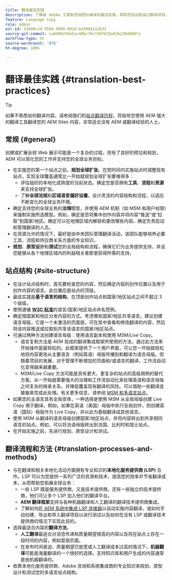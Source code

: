 ```yaml
---
title: 翻译最佳实践
description: 了解由 Adobe 工程和咨询团队编译的最佳实践，帮助您启动和运行翻译项目。
feature: Language Copy
role: Admin
exl-id: 51b98c24-5566-4088-9010-bd39841a1633
source-git-commit: ca849bd76e5ac40bc76cf497619a82b238d898fa
workflow-type: ht
source-wordcount: '876'
ht-degree: 100%

---
```


# 翻译最佳实践 {#translation-best-practices}

>[!TIP]
>
>如果不熟悉如何翻译内容，请参阅我们的[站点翻译历程](/help/journey-sites/translation/overview.md)，将指导您使用 AEM 强大的翻译工具翻译您的 AEM Sites 内容，非常适合没有 AEM 或翻译经验的人士。

## 常规 {#general}

创建或扩展全球 Web 展示可能是一个复杂的过程，但有了良好的预见和规划，AEM 可以简化您的工作并支持您的全球业务目标。

* 在实施您的第一个站点之前，**规划全球扩张**。在短时间内实施站点时调整现有站点，实现全球覆盖通常比一开始就规划全球扩张要难得多：
   * 评估组织的本地化成熟度的当前状态。确定您是否拥有&#x200B;**工具**、**流程**&#x200B;和&#x200B;**资源**&#x200B;来支持全球扩张。
   * 了解&#x200B;**全球法规**&#x200B;和&#x200B;**区域语言偏好设置**。设计灵活的内容结构和流程，以适应不断变化的全球业务环境。
* 确定支持您的全球业务的&#x200B;**治理**&#x200B;模型，并使用 AEM 机制（如 MSM 和用户权限）来强制实施所选模型。例如，确定是否将集中创作内容并将内容“推送”或“拉取”到国家/地区。确定可以在地理区域内解锁和更改哪些内容。确定负责启动和管理翻译的人员。
* 在资源允许的情况下，最好是由中央团队管理翻译活动，该团队能够培养必要工具、流程和供应商关系方面的专业知识。
* **规划**、**原型设计**&#x200B;和&#x200B;**测试**&#x200B;您的全局结构和流程，确保它们为业务提供支持，并且您能够从各个地理区域内的利益相关者那里获得所需的支持。

## 站点结构 {#site-structure}

* 在设计站点结构时，首先要检查您的内容，然后确定内容的创作位置以及用于创作内容的语言。此位置应是站点的顶层。
* 最佳实践是&#x200B;**基于语言的结构**，在顶层创作站点和国家/地区站点之间不超过 3 个层级。
* 使用遵循 **[W3C 标准](/help/sites-cloud/authoring/fundamentals/accessible-content.md)**&#x200B;的语言/国家/地区站点命名惯例。
* 确定按国家和地区分发内容的方式。考虑哪些国家/地区共享语言。建议创建语言母版，它是一个未激活的页面层，可在其中查看和修改翻译的内容，然后将该内容推送或拉取到共享该语言的国家/地区站点。
* 可通过两种方法创建语言母版：使用语言副本和使用 MSM/Live Copy。
   * 语言复制方法是 AEM 现成的翻译集成框架所使用的方法，通过此方法来开始操作是最轻松的。此框架提供了一个用户界面，可让您一开始就轻松地将内容更改从主要语言（例如英语）母版传播到和翻译为语言母版。但随着项目的发展，对于管理不断增加的页面和/或语言的翻译，工作流自动化变得越来越重要。
   * MSM/Live Copy 方法可能是具有更大、更复杂的站点的高级用例的替代方案。从一开始就需要强大的治理和工作流自动化来处理英语和语言母版之间复杂的继承关系，并降低覆盖现有翻译的风险。可以借助一些翻译连接器来完成此处理。有关更多信息，请参阅 [MSM 和多语言站点](/help/sites-cloud/administering/msm/best-practices.md#msm-and-multilingual-websites)。
* 如果您的主语言具有全局变体，一种选择是使用 MSM 从全局母版创建 Live Copy 用于翻译。例如，如果在英语（美国）母版中执行全局创作，则创建英语（国际）母版作为 Live Copy，并以此为基础翻译成其他语言。
* 使用 MSM 从翻译的语言母版创建国家/地区站点，并将内容转出到共享相同语言的站点。例如，可以将法语母版转出到法国、比利时和瑞士站点。
* 在开始实施之前，先进行规划、原型设计和测试。

## 翻译流程和方法 {#translation-processes-and-methods}

* 与在翻译和相关本地化活动方面拥有专业知识的&#x200B;**本地化服务提供商 (LSP)** 合作。LSP 可以为您提供一系列广泛的资源和技术，提高您的效率并节省翻译成本，从而帮助您拓展全球业务：
   * 一些 LSP 既是服务提供商，又是技术提供商。还有一些独立的技术提供商，他们可让多个 LSP 加入他们的翻译平台。
   * **AEM 翻译框架**&#x200B;支持与各种机器翻译和人工翻译的翻译技术提供商集成。
   * 了解如何[在 AEM 系统中集成 LSP 连接器](integration-framework.md)以自动实施内容翻译，或如何手动创建、导出和导入翻译项目以进行测试以及如何在没有 LSP 或翻译技术提供商的情况下实现此目的。
* 选择最适合内容的&#x200B;**翻译方法**。
   * **人工翻译**&#x200B;最适合对消息传递和质量期望很高的内容以及将在站点上存在一段时间的内容，例如营销页面。
   * 在发布时间紧迫、质量期望已放宽或人工翻译成本过高的情况下，**机器翻译**&#x200B;可能是海量翻译的一个很好的选择。支持知识库和用户生成的内容通常是由机器翻译的。
* 依靠本地化服务提供商、Adobe 咨询和系统集成商的专业知识来规划、原型设计和测试您的多语言站点结构。

